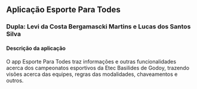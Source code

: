 ## Aplicação Esporte Para Todes ##

### Dupla: Levi da Costa Bergamascki Martins e Lucas dos Santos Silva ###

#### Descrição da aplicação ####

O app Esporte Para Todes traz informações e outras funcionalidades acerca dos campeonatos esportivos da Etec Basilides de Godoy, trazendo visões acerca das equipes, regras das modalidades, chaveamentos e outros.

